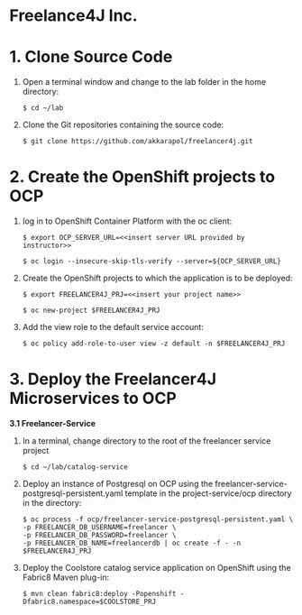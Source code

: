 # Freelance4J Inc.

# 1. Clone Source Code

   1. Open a terminal window and change to the lab folder in the home directory:  

      ```
      $ cd ~/lab 
      ```

   2. Clone the Git repositories containing the source code: 

      ```
      $ git clone https://github.com/akkarapol/freelancer4j.git
      ```

# 2. Create the OpenShift projects to OCP

   1. log in to OpenShift Container Platform with the oc client:
      
      ```
      $ export OCP_SERVER_URL=<<insert server URL provided by instructor>>

      $ oc login --insecure-skip-tls-verify --server=${OCP_SERVER_URL}
      ```
      
   2. Create the OpenShift projects to which the application is to be deployed:
  
      ```
      $ export FREELANCER4J_PRJ=<<insert your project name>>

      $ oc new-project $FREELANCER4J_PRJ
      ```
   3. Add the view role to the default service account:
   
      ```
      $ oc policy add-role-to-user view -z default -n $FREELANCER4J_PRJ
      ```
      
 # 3. Deploy the Freelancer4J Microservices to OCP
 
  **3.1 Freelancer-Service**
          
  1. In a terminal, change directory to the root of the freelancer service project   
         
     ```          
     $ cd ~/lab/catalog-service          
     ```
          
  2. Deploy an instance of Postgresql on OCP using the freelancer-service-postgresql-persistent.yaml template in the project-service/ocp directory in the directory:
         
     ``` 
     $ oc process -f ocp/freelancer-service-postgresql-persistent.yaml \ 
     -p FREELANCER_DB_USERNAME=freelancer \ 
     -p FREELANCER_DB_PASSWORD=freelancer \ 
     -p FREELANCER_DB_NAME=freelancerdb | oc create -f - -n $FREELANCER4J_PRJ
     ```
  3. Deploy the Coolstore catalog service application on OpenShift using the Fabric8 Maven plug-in:
  
     ```
     $ mvn clean fabric8:deploy -Popenshift -Dfabric8.namespace=$COOLSTORE_PRJ
      ```
    
